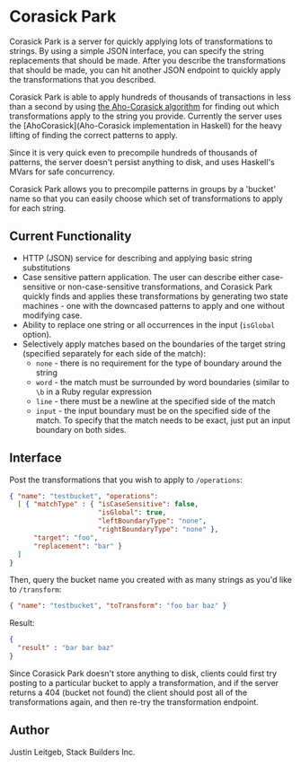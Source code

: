 # Corasick Park

Corasick Park is a server for quickly applying lots of transformations
to strings. By using a simple JSON interface, you can specify the
string replacements that should be made. After you describe the
transformations that should be made, you can hit another JSON endpoint
to quickly apply the transformations that you described.

Corasick Park is able to apply hundreds of thousands of transactions
in less than a second by using
[the Aho-Corasick algorithm](http://en.wikipedia.org/wiki/Aho%E2%80%93Corasick_string_matching_algorithm)
for finding out which transformations apply to the string you
provide. Currently the server uses the [AhoCorasick](Aho-Corasick
implementation in Haskell) for the heavy lifting of finding the
correct patterns to apply.

Since it is very quick even to precompile hundreds of thousands of
patterns, the server doesn't persist anything to disk, and uses
Haskell's MVars for safe concurrency.

Corasick Park allows you to precompile patterns in groups by a
'bucket' name so that you can easily choose which set of
transformations to apply for each string.

## Current Functionality

* HTTP (JSON) service for describing and applying basic string
  substitutions
* Case sensitive pattern application. The user can describe either
  case-sensitive or non-case-sensitive transformations, and Corasick
  Park quickly finds and applies these transformations by generating
  two state machines - one with the downcased patterns to apply and
  one without modifying case.
* Ability to replace one string or all occurrences in the input
  (`isGlobal` option).
* Selectively apply matches based on the boundaries of the target
  string (specified separately for each side of the match):
  * `none` - there is no requirement for the type of boundary around
    the string
  * `word` - the match must be surrounded by word boundaries (similar
    to `\b` in a Ruby regular expression
  * `line` - there must be a newline at the specified side of the
    match
  * `input` - the input boundary must be on the specified side of the
    match. To specify that the match needs to be exact, just put an
    input boundary on both sides.

## Interface

Post the transformations that you wish to apply to `/operations`:

```json
{ "name": "testbucket", "operations":
  [ { "matchType" : { "isCaseSensitive": false,
                      "isGlobal": true,
                      "leftBoundaryType": "none",
                      "rightBoundaryType": "none" },
      "target": "foo",
      "replacement": "bar" }
  ]
}
```

Then, query the bucket name you created with as many strings as you'd
like to `/transform`:

```json
{ "name": "testbucket", "toTransform": "foo bar baz" }
```

Result:

```json
{
  "result" : "bar bar baz"
}
```

Since Corasick Park doesn't store anything to disk, clients could
first try posting to a particular bucket to apply a transformation,
and if the server returns a 404 (bucket not found) the client should
post all of the transformations again, and then re-try the
transformation endpoint.

## Author

Justin Leitgeb, Stack Builders Inc.
